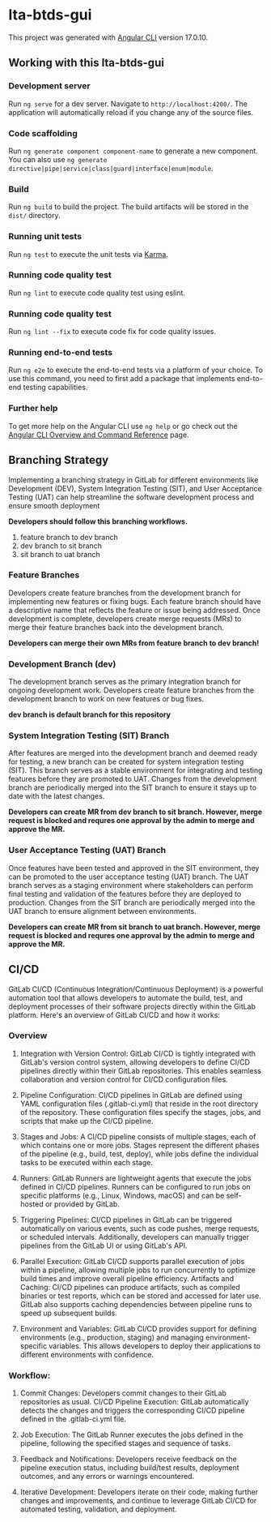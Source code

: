 # lta-btds-gui

This project was generated with [Angular CLI](https://github.com/angular/angular-cli) version 17.0.10.

## Working with this lta-btds-gui
### Development server

Run `ng serve` for a dev server. Navigate to `http://localhost:4200/`. The application will automatically reload if you change any of the source files.

### Code scaffolding

Run `ng generate component component-name` to generate a new component. You can also use `ng generate directive|pipe|service|class|guard|interface|enum|module`.

### Build

Run `ng build` to build the project. The build artifacts will be stored in the `dist/` directory.

### Running unit tests

Run `ng test` to execute the unit tests via [Karma](https://karma-runner.github.io).

### Running code quality test

Run `ng lint` to execute code quality test using eslint.

### Running code quality test

Run `ng lint --fix` to execute code fix for code quality issues.

### Running end-to-end tests

Run `ng e2e` to execute the end-to-end tests via a platform of your choice. To use this command, you need to first add a package that implements end-to-end testing capabilities.

### Further help

To get more help on the Angular CLI use `ng help` or go check out the [Angular CLI Overview and Command Reference](https://angular.io/cli) page.

## Branching Strategy

Implementing a branching strategy in GitLab for different environments like Development (DEV), System Integration Testing (SIT), and User Acceptance Testing (UAT) can help streamline the software development process and ensure smooth deployment

**Developers should follow this branching workflows.**
1. feature branch to dev branch
2. dev branch to sit branch
3. sit branch to uat branch

### Feature Branches
Developers create feature branches from the development branch for implementing new features or fixing bugs.
Each feature branch should have a descriptive name that reflects the feature or issue being addressed.
Once development is complete, developers create merge requests (MRs) to merge their feature branches back into the development branch.

**Developers can merge their own MRs from feature branch to dev branch!**

### Development Branch (dev)

The development branch serves as the primary integration branch for ongoing development work.
Developers create feature branches from the development branch to work on new features or bug fixes.

**dev branch is default branch for this repository**

### System Integration Testing (SIT) Branch

After features are merged into the development branch and deemed ready for testing, a new branch can be created for system integration testing (SIT).
This branch serves as a stable environment for integrating and testing features before they are promoted to UAT.
Changes from the development branch are periodically merged into the SIT branch to ensure it stays up to date with the latest changes.

**Developers can create MR from dev branch to sit branch. However, merge request is blocked and requres one approval by the admin to merge and approve the MR.** 

### User Acceptance Testing (UAT) Branch

Once features have been tested and approved in the SIT environment, they can be promoted to the user acceptance testing (UAT) branch.
The UAT branch serves as a staging environment where stakeholders can perform final testing and validation of the features before they are deployed to production.
Changes from the SIT branch are periodically merged into the UAT branch to ensure alignment between environments.

**Developers can create MR from sit branch to uat branch. However, merge request is blocked and requres one approval by the admin to merge and approve the MR.** 

## CI/CD

GitLab CI/CD (Continuous Integration/Continuous Deployment) is a powerful automation tool that allows developers to automate the build, test, and deployment processes of their software projects directly within the GitLab platform. Here's an overview of GitLab CI/CD and how it works:


### Overview

1. Integration with Version Control: GitLab CI/CD is tightly integrated with GitLab's version control system, allowing developers to define CI/CD pipelines directly within their GitLab repositories. This enables seamless collaboration and version control for CI/CD configuration files.
  
2. Pipeline Configuration: CI/CD pipelines in GitLab are defined using YAML configuration files (.gitlab-ci.yml) that reside in the root directory of the repository. These configuration files specify the stages, jobs, and scripts that make up the CI/CD pipeline.

3. Stages and Jobs: A CI/CD pipeline consists of multiple stages, each of which contains one or more jobs. Stages represent the different phases of the pipeline (e.g., build, test, deploy), while jobs define the individual tasks to be executed within each stage.

4. Runners: GitLab Runners are lightweight agents that execute the jobs defined in CI/CD pipelines. Runners can be configured to run jobs on specific platforms (e.g., Linux, Windows, macOS) and can be self-hosted or provided by GitLab.

5. Triggering Pipelines: CI/CD pipelines in GitLab can be triggered automatically on various events, such as code pushes, merge requests, or scheduled intervals. Additionally, developers can manually trigger pipelines from the GitLab UI or using GitLab's API.

6. Parallel Execution: GitLab CI/CD supports parallel execution of jobs within a pipeline, allowing multiple jobs to run concurrently to optimize build times and improve overall pipeline efficiency.
Artifacts and Caching: CI/CD pipelines can produce artifacts, such as compiled binaries or test reports, which can be stored and accessed for later use. GitLab also supports caching dependencies between pipeline runs to speed up subsequent builds.

7. Environment and Variables: GitLab CI/CD provides support for defining environments (e.g., production, staging) and managing environment-specific variables. This allows developers to deploy their applications to different environments with confidence.


### Workflow:

1. Commit Changes: Developers commit changes to their GitLab repositories as usual.
CI/CD Pipeline Execution: GitLab automatically detects the changes and triggers the corresponding CI/CD pipeline defined in the .gitlab-ci.yml file.

2. Job Execution: The GitLab Runner executes the jobs defined in the pipeline, following the specified stages and sequence of tasks.

3. Feedback and Notifications: Developers receive feedback on the pipeline execution status, including build/test results, deployment outcomes, and any errors or warnings encountered.

4. Iterative Development: Developers iterate on their code, making further changes and improvements, and continue to leverage GitLab CI/CD for automated testing, validation, and deployment.

